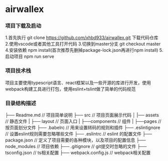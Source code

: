 # airwallex
### 项目下载及启动
1.首先执行 git clone https://github.com/xhbd933/airwallex.git 下载代码仓库
2.使用vscode或者其他工具打开代码
3.切换到master分支 git checkout master
4.安装依赖 npm install(首次推荐先删掉package-lock.json再进行npm install)
5.启动项目 npm  run serve

### 项目技术栈
项目主要使用typescript语言、react框架以及一些开源的库进行开发，使用webpack构建工具进行打包，使用eslint+tslint做了简单的代码规范

### 目录结构描述

├── Readme.md                   // 项目简单说明
├── src                         // 项目页面展示代码
│   |── assets                  // 静态文件
|   ├── layout                  // 页面入口
|   ├──components               // 组件
|   ├──pages                    // 按页面划分文件
├── .babelrc                    // 用来设置转码的规则和插件
├── .eslintignore               // 设置eslint规则需要忽略哪些文件
├── .eslintrc                   // eslint 的配置文件
├── package.json                // 定义了项目需要的各种模块，以及项目的配置信息
├── node_modules                // 项目依赖
├── .gitignore                  // git提交时忽略的文件
├── tsconfig.json               // ts相关配置
├── webpack.config.js           // webpack相关配置

